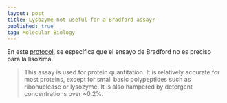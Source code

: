 ```yaml
---
layout: post
title: Lysozyme not useful for a Bradford assay?
published: true
tag: Molecular Biology
---
```


En este [protocol](http://cshprotocols.cshlp.org/content/2006/6/pdb.prot4644.full), se específica que el ensayo de Bradford no es preciso para la lisozima.

> This assay is used for protein quantitation. It is relatively accurate for most proteins, except for small basic polypeptides such as ribonuclease or lysozyme. It is also hampered by detergent concentrations over ~0.2%. 